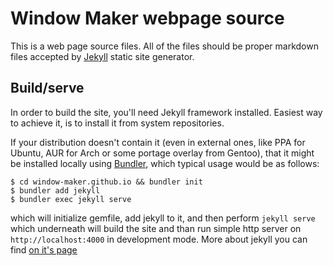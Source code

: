 Window Maker webpage source
===========================

This is a web page source files. All of the files should be proper markdown
files accepted by [Jekyll](https://jekyllrb.com) static site generator.

Build/serve
-----------

In order to build the site, you'll need Jekyll framework installed. Easiest way
to achieve it, is to install it from system repositories.

If your distribution doesn't contain it (even in external ones, like PPA for
Ubuntu, AUR for Arch or some portage overlay from Gentoo), that it might be
installed locally using [Bundler](https://github.com/bundler/bundler), which
typical usage would be as follows:

```
$ cd window-maker.github.io && bundler init
$ bundler add jekyll
$ bundler exec jekyll serve
```

which will initialize gemfile, add jekyll to it, and then perform `jekyll serve`
which underneath will build the site and than run simple http server on
`http://localhost:4000` in development mode. More about jekyll you can find [on
it's page](https://jekyllrb.com/docs)
